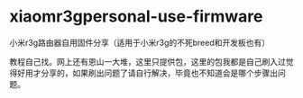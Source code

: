 # xiaomr3gpersonal-use-firmware
小米r3g路由器自用固件分享（适用于小米r3g的不死breed和开发板也有）

教程自己找。网上还有恩山一大堆，这里只提供包，这里的包我都是自己刷入过觉得好用才分享的，如果刷出问题了请自行解决，毕竟也不知道会是哪个步骤出问题。

